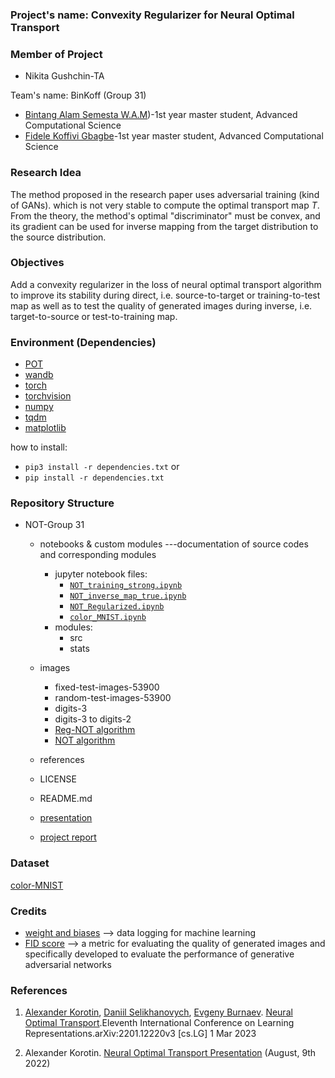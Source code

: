 ### **Project's name: Convexity Regularizer for Neural Optimal Transport**

### **Member of Project**
- Nikita Gushchin-TA

Team's name: BinKoff (Group 31)
- [Bintang Alam Semesta W.A.M](https://www.linkedin.com/in/bintangalamsemestawisranam/))-1st year master student, Advanced Computational Science
- [Fidele Koffivi Gbagbe](https://www.linkedin.com/in/koffivi)-1st year master student, Advanced Computational Science
 
### **Research Idea**
The method proposed in the research paper uses adversarial training (kind of GANs). which is not very stable to compute the optimal transport map $T$. From the theory, the method's optimal "discriminator" must be convex, and its gradient can be used for inverse mapping from the target distribution to the source distribution.

### **Objectives**
Add a convexity regularizer in the loss of neural optimal transport algorithm to improve its stability during direct, i.e. source-to-target or training-to-test map as well as to test the quality of generated images during inverse, i.e. target-to-source or test-to-training map.

### **Environment (Dependencies)**
- [POT](https://pythonot.github.io/)
- [wandb](https://wandb.ai/site)
- [torch](https://pytorch.org/docs/stable/torch.html)
- [torchvision](https://pytorch.org/vision/stable/index.html)
- [numpy](https://numpy.org/)
- [tqdm](https://tqdm.github.io/)
- [matplotlib](https://matplotlib.org/)

how to install:
- `pip3 install -r dependencies.txt`
or
- `pip install -r dependencies.txt`

### **Repository Structure**
- NOT-Group 31
  - notebooks & custom modules ---documentation of source codes and corresponding modules
    - jupyter notebook files:
      - [`NOT_training_strong.ipynb`](https://github.com/bin-koff/convexity-regularizer-NOT/blob/main/notebooks%20%26%20custom%20modules/NOT_training_strong.ipynb)
      - [`NOT_inverse_map_true.ipynb`](https://github.com/bin-koff/convexity-regularizer-NOT/blob/main/notebooks%20%26%20custom%20modules/NOT_inverse_map_true.ipynb)
      - [`NOT_Regularized.ipynb`](https://github.com/bin-koff/convexity-regularizer-NOT/blob/main/notebooks%20%26%20custom%20modules/NOT_Regularized.ipynb)
      - [`color_MNIST.ipynb`](https://github.com/bin-koff/convexity-regularizer-NOT/blob/main/notebooks%20%26%20custom%20modules/color_MNIST.ipynb)
    - modules:
      - src
      - stats
    
  - images
    - fixed-test-images-53900
    - random-test-images-53900
    - digits-3
    - digits-3 to digits-2
    - [Reg-NOT algorithm](https://github.com/bin-koff/convexity-regularizer-NOT/blob/main/images/Reg-NOT%20algorithm.PNG)
    - [NOT algorithm](https://github.com/bin-koff/convexity-regularizer-NOT/blob/main/images/NOT%20algorithm.PNG)
 
  - references
  - LICENSE
  - README.md
 
  - [presentation](https://github.com/bin-koff/convexity-regularizer-NOT/blob/main/Presentation-Group%2031-Convexity%20Regularizer%20NOT.pdf)
  - [project report](https://github.com/bin-koff/convexity-regularizer-NOT/blob/main/Project%20Report-Group%2031-Convexity%20Regularizer%20NOT.pdf)

### **Dataset**
[color-MNIST](https://github.com/bin-koff/convexity-regularizer-NOT/blob/main/notebooks%20%26%20custom%20modules/color_MNIST.ipynb)

### **Credits**
- [weight and biases](https://wandb.ai/) --> data logging for machine learning 
- [FID score](https://arxiv.org/abs/1706.08500) --> a metric for evaluating the quality of generated images and specifically developed to evaluate the performance of generative adversarial networks

### **References**
1. [Alexander Korotin](https://scholar.google.ru/citations?user=1rIIvjAAAAAJ&hl=en), [Daniil Selikhanovych](https://scholar.google.com/citations?user=ZpZhN3QAAAAJ&hl=en), [Evgeny Burnaev](https://scholar.google.ru/citations?user=pCRdcOwAAAAJ&hl=ru). [Neural Optimal Transport](https://arxiv.org/pdf/2201.12220.pdf).Eleventh International Conference on Learning Representations.arXiv:2201.12220v3 [cs.LG] 1 Mar 2023 

2. Alexander Korotin. [Neural Optimal Transport Presentation](https://www.youtube.com/watch?v=tMfn_Tbcakc&ab_channel=ATRC) (August, 9th 2022)
